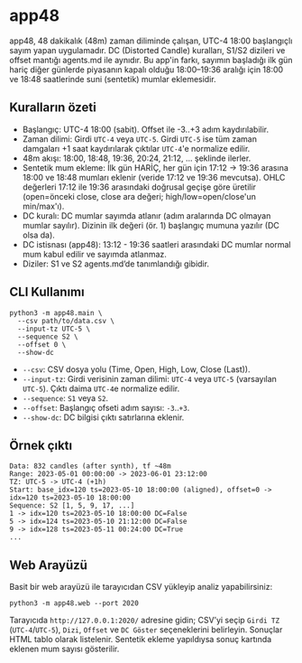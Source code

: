 # app48

app48, 48 dakikalık (48m) zaman diliminde çalışan, UTC-4 18:00 başlangıçlı sayım yapan uygulamadır. DC (Distorted Candle) kuralları, S1/S2 dizileri ve offset mantığı agents.md ile aynıdır. Bu app'in farkı, sayımın başladığı ilk gün hariç diğer günlerde piyasanın kapalı olduğu 18:00–19:36 aralığı için 18:00 ve 18:48 saatlerinde suni (sentetik) mumlar eklemesidir.

## Kuralların özeti
- Başlangıç: UTC-4 18:00 (sabit). Offset ile -3..+3 adım kaydırılabilir.
- Zaman dilimi: Girdi `UTC-4` veya `UTC-5`. Girdi `UTC-5` ise tüm zaman damgaları +1 saat kaydırılarak çıktılar `UTC-4`'e normalize edilir.
- 48m akışı: 18:00, 18:48, 19:36, 20:24, 21:12, ... şeklinde ilerler.
- Sentetik mum ekleme: İlk gün HARİÇ, her gün için 17:12 -> 19:36 arasına 18:00 ve 18:48 mumları eklenir (veride 17:12 ve 19:36 mevcutsa). OHLC değerleri 17:12 ile 19:36 arasındaki doğrusal geçişe göre üretilir (open=önceki close, close ara değeri; high/low=open/close'un min/max'ı).
- DC kuralı: DC mumlar sayımda atlanır (adım aralarında DC olmayan mumlar sayılır). Dizinin ilk değeri (ör. 1) başlangıç mumuna yazılır (DC olsa da).
- DC istisnası (app48): 13:12 - 19:36 saatleri arasındaki DC mumlar normal mum kabul edilir ve sayımda atlanmaz.
- Diziler: S1 ve S2 agents.md’de tanımlandığı gibidir.

## CLI Kullanımı
```
python3 -m app48.main \
  --csv path/to/data.csv \
  --input-tz UTC-5 \
  --sequence S2 \
  --offset 0 \
  --show-dc
```

- `--csv`: CSV dosya yolu (Time, Open, High, Low, Close (Last)).
- `--input-tz`: Girdi verisinin zaman dilimi: `UTC-4` veya `UTC-5` (varsayılan `UTC-5`). Çıktı daima `UTC-4`e normalize edilir.
- `--sequence`: `S1` veya `S2`.
- `--offset`: Başlangıç ofseti adım sayısı: `-3`..`+3`.
- `--show-dc`: DC bilgisi çıktı satırlarına eklenir.

## Örnek çıktı
```
Data: 832 candles (after synth), tf ~48m
Range: 2023-05-01 00:00:00 -> 2023-06-01 23:12:00
TZ: UTC-5 -> UTC-4 (+1h)
Start: base_idx=120 ts=2023-05-10 18:00:00 (aligned), offset=0 -> idx=120 ts=2023-05-10 18:00:00
Sequence: S2 [1, 5, 9, 17, ...]
1 -> idx=120 ts=2023-05-10 18:00:00 DC=False
5 -> idx=124 ts=2023-05-10 21:12:00 DC=False
9 -> idx=128 ts=2023-05-11 00:24:00 DC=True
...
```

## Web Arayüzü

Basit bir web arayüzü ile tarayıcıdan CSV yükleyip analiz yapabilirsiniz:

```
python3 -m app48.web --port 2020
```

Tarayıcıda `http://127.0.0.1:2020/` adresine gidin; CSV’yi seçip `Girdi TZ` (`UTC-4`/`UTC-5`), `Dizi`, `Offset` ve `DC Göster` seçeneklerini belirleyin. Sonuçlar HTML tablo olarak listelenir. Sentetik ekleme yapıldıysa sonuç kartında eklenen mum sayısı gösterilir.
